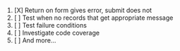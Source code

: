 1. [X] Return on form gives error, submit does not
1. [ ] Test when no records that get appropriate message
1. [ ] Test failure conditions
1. [ ] Investigate code coverage
1. [ ] And more...
